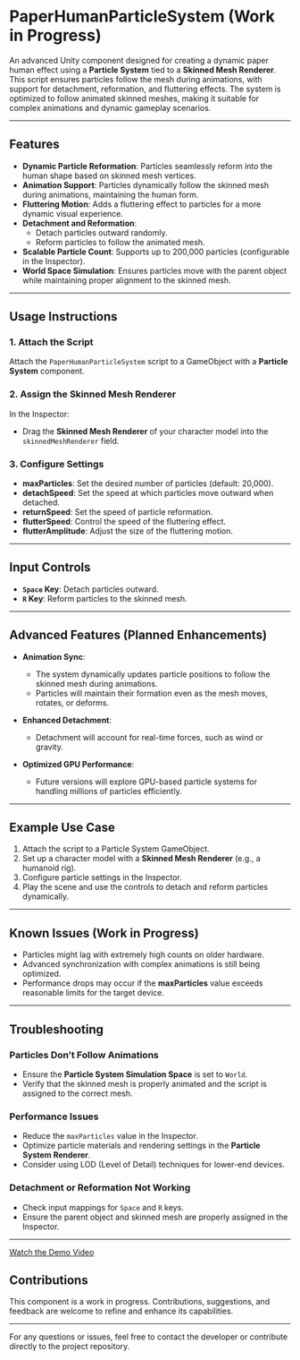 # PaperHumanParticleSystem (Work in Progress)

An advanced Unity component designed for creating a dynamic paper human effect using a **Particle System** tied to a **Skinned Mesh Renderer**. This script ensures particles follow the mesh during animations, with support for detachment, reformation, and fluttering effects. The system is optimized to follow animated skinned meshes, making it suitable for complex animations and dynamic gameplay scenarios.

---

## Features

- **Dynamic Particle Reformation**: Particles seamlessly reform into the human shape based on skinned mesh vertices.
- **Animation Support**: Particles dynamically follow the skinned mesh during animations, maintaining the human form.
- **Fluttering Motion**: Adds a fluttering effect to particles for a more dynamic visual experience.
- **Detachment and Reformation**:
  - Detach particles outward randomly.
  - Reform particles to follow the animated mesh.
- **Scalable Particle Count**: Supports up to 200,000 particles (configurable in the Inspector).
- **World Space Simulation**: Ensures particles move with the parent object while maintaining proper alignment to the skinned mesh.

---

## Usage Instructions

### 1. Attach the Script

Attach the `PaperHumanParticleSystem` script to a GameObject with a **Particle System** component.

### 2. Assign the Skinned Mesh Renderer

In the Inspector:
- Drag the **Skinned Mesh Renderer** of your character model into the `skinnedMeshRenderer` field.

### 3. Configure Settings

- **maxParticles**: Set the desired number of particles (default: 20,000).
- **detachSpeed**: Set the speed at which particles move outward when detached.
- **returnSpeed**: Set the speed of particle reformation.
- **flutterSpeed**: Control the speed of the fluttering effect.
- **flutterAmplitude**: Adjust the size of the fluttering motion.

---

## Input Controls

- **`Space` Key**: Detach particles outward.
- **`R` Key**: Reform particles to the skinned mesh.

---

## Advanced Features (Planned Enhancements)

- **Animation Sync**:
  - The system dynamically updates particle positions to follow the skinned mesh during animations.
  - Particles will maintain their formation even as the mesh moves, rotates, or deforms.

- **Enhanced Detachment**:
  - Detachment will account for real-time forces, such as wind or gravity.

- **Optimized GPU Performance**:
  - Future versions will explore GPU-based particle systems for handling millions of particles efficiently.

---

## Example Use Case

1. Attach the script to a Particle System GameObject.
2. Set up a character model with a **Skinned Mesh Renderer** (e.g., a humanoid rig).
3. Configure particle settings in the Inspector.
4. Play the scene and use the controls to detach and reform particles dynamically.

---

## Known Issues (Work in Progress)

- Particles might lag with extremely high counts on older hardware.
- Advanced synchronization with complex animations is still being optimized.
- Performance drops may occur if the **maxParticles** value exceeds reasonable limits for the target device.

---

## Troubleshooting

### Particles Don’t Follow Animations

- Ensure the **Particle System Simulation Space** is set to `World`.
- Verify that the skinned mesh is properly animated and the script is assigned to the correct mesh.

### Performance Issues

- Reduce the `maxParticles` value in the Inspector.
- Optimize particle materials and rendering settings in the **Particle System Renderer**.
- Consider using LOD (Level of Detail) techniques for lower-end devices.

### Detachment or Reformation Not Working

- Check input mappings for `Space` and `R` keys.
- Ensure the parent object and skinned mesh are properly assigned in the Inspector.

---
[Watch the Demo Video](video/demo.gif)



## Contributions

This component is a work in progress. Contributions, suggestions, and feedback are welcome to refine and enhance its capabilities.

---

For any questions or issues, feel free to contact the developer or contribute directly to the project repository.


